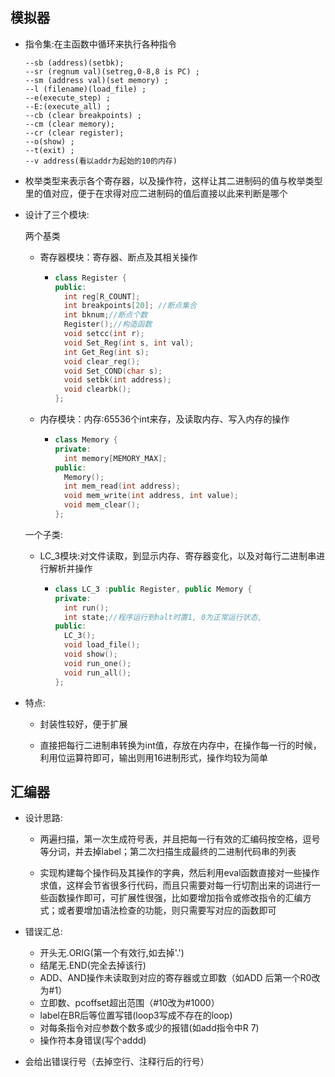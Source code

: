 ## 模拟器

* 指令集:在主函数中循环来执行各种指令

  ```
  --sb (address)(setbk);
  --sr (regnum val)(setreg,0-8,8 is PC) ; 
  --sm (address val)(set memory) ;
  --l (filename)(load_file) ;
  --e(execute_step) ;
  --E:(execute_all) ;
  --cb (clear breakpoints) ; 
  --cm (clear memory);
  --cr (clear register);
  --o(show) ; 
  --t(exit) ;
  --v address(看以addr为起始的10的内存)
  ```

* 枚举类型来表示各个寄存器，以及操作符，这样让其二进制码的值与枚举类型里的值对应，便于在求得对应二进制码的值后直接以此来判断是哪个

* 设计了三个模块:

  两个基类

  * 寄存器模块：寄存器、断点及其相关操作

    * ```C++
      class Register {
      public:
      	int reg[R_COUNT];
      	int breakpoints[20]; //断点集合
      	int bknum;//断点个数
      	Register();//构造函数
      	void setcc(int r);
      	void Set_Reg(int s, int val);
      	int Get_Reg(int s);
      	void clear_reg();
      	void Set_COND(char s);
      	void setbk(int address);
      	void clearbk();
      };
      ```

  * 内存模块：内存:65536个int来存，及读取内存、写入内存的操作

    * ```C++
      class Memory {
      private:
      	int memory[MEMORY_MAX];
      public:
      	Memory();
      	int mem_read(int address);
      	void mem_write(int address, int value);
      	void mem_clear();
      };
      
      ```

  一个子类:

  * LC_3模块:对文件读取，到显示内存、寄存器变化，以及对每行二进制串进行解析并操作

    * ```C++
      class LC_3 :public Register, public Memory {
      private:
      	int run();
      	int state;//程序运行到halt时置1, 0为正常运行状态,
      public:
      	LC_3();
      	void load_file();
      	void show();
      	void run_one();
      	void run_all();
      };
      ```

* 特点:

  * 封装性较好，便于扩展

  * 直接把每行二进制串转换为int值，存放在内存中，在操作每一行的时候，利用位运算符即可，输出则用16进制形式，操作均较为简单



## 汇编器

* 设计思路:

  * 两遍扫描，第一次生成符号表，并且把每一行有效的汇编码按空格，逗号等分词，并去掉label；第二次扫描生成最终的二进制代码串的列表

  * 实现构建每个操作码及其操作的字典，然后利用eval函数直接对一些操作求值，这样会节省很多行代码，而且只需要对每一行切割出来的词进行一些函数操作即可，可扩展性很强，比如要增加指令或修改指令的汇编方式；或者要增加语法检查的功能，则只需要写对应的函数即可

* 错误汇总:

  * 开头无.ORIG(第一个有效行,如去掉'.')
  * 结尾无.END(完全去掉该行)
  * ADD、AND操作未读取到对应的寄存器或立即数（如ADD 后第一个R0改为#1）
  * 立即数、pcoffset超出范围（#10改为#1000）
  * label在BR后等位置写错(loop3写成不存在的loop)
  * 对每条指令对应参数个数多或少的报错(如add指令中R 7)
  * 操作符本身错误(写个addd)

* 会给出错误行号（去掉空行、注释行后的行号）